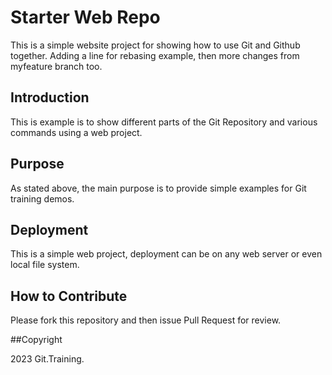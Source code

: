 # Starter Web Repo

This is a simple website project for showing how to use Git and Github together.
Adding a line for rebasing example, then more changes from myfeature branch too.

## Introduction

This is example is to show different parts of the Git Repository and various commands using a web project.

## Purpose

As stated above, the main purpose is to provide simple examples for Git training demos.

## Deployment

This is a simple web project, deployment can be on any web server or even local file system.

## How to Contribute

Please fork this repository and then issue Pull Request for review.

##Copyright

2023 Git.Training.